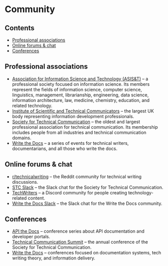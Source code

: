 # Community<!-- omit in toc -->

## Contents<!-- omit in toc -->

- [Professional associations](#professional-associations)
- [Online forums &amp; chat](#online-forums--chat)
- [Conferences](#conferences)

## Professional associations

- [Association for Information Science and Technology (ASIS&amp;T)](https://www.asist.org)
  &ndash; a professional society focused on information science. Its members
  represent the fields of information science, computer science, linguistics,
  management, librarianship, engineering, data science, information
  architecture, law, medicine, chemistry, education, and related technology.
- [Institute of Scientific and Technical Communicators](https://istc.org.uk/)
  &ndash; the largest UK body representing information development
  professionals.
- [Society for Technical Communication](https://www.stc.org) &ndash; the oldest
  and largest professional association for technical communication. Its
  membership includes people from all industries and technical communication
  domains.
- [Write the Docs](https://www.writethedocs.org) &ndash; a series of events for
  technical writers, documentarians, and all those who write the docs.

## Online forums &amp; chat

- [r/technicalwriting](https://www.reddit.com/r/technicalwriting/) &ndash; the
  Reddit community for technical writing discussions.
- [STC Slack](https://www.stc.org/membership/slack/) &ndash; the Slack chat for
  the Society for Technical Communication.
- [TechWriters](https://techwriters.dev/) &ndash; a Discord community for
  people creating technology-related content.
- [Write the Docs Slack](https://www.writethedocs.org/slack/) &ndash; the Slack
  chat for the Write the Docs community.

## Conferences

- [API the Docs](https://apithedocs.org) &ndash; conference series about API
  documentation and developer portals.
- [Technical Communication Summit](https://summit.stc.org/) &ndash; the annual
  conference of the Society for Technical Communication.
- [Write the Docs](https://www.writethedocs.org/conf/) &ndash; conferences
  focused on documentation systems, tech writing theory, and information
  delivery.
